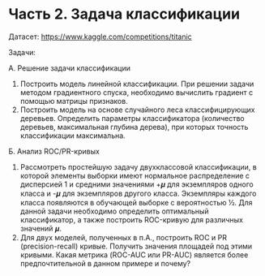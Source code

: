 # Часть 2. Задача классификации

Датасет: https://www.kaggle.com/competitions/titanic

Задачи:

А. Решение задачи классификации
1. Построить модель линейной классификации. При решении задачи методом
градиентного спуска, необходимо вычислить градиент с помощью матрицы
признаков.
2. Построить модель на основе случайного леса классифицирующих деревьев.
Определить параметры классификатора (количество деревьев, максимальная
глубина дерева), при которых точность классификации максимальна.

Б. Анализ ROC/PR-кривых
1. Рассмотреть простейшую задачу двухклассовой классификации, в которой
элементы выборки имеют нормальное распределение с дисперсией 1 и
средними значениями +𝝁 для экземпляров одного класса и -𝝁 для экземпляров
другого класса. Экземпляры каждого класса появляются в обучающей выборке
с вероятностью ½. Для данной задачи необходимо определить оптимальный
классификатор, а также построить ROC-кривую для различных значений 𝝁.
2. Для двух моделей, полученных в п.А., построить ROC и PR (precision-recall)
кривые. Получить значения площадей под этими кривыми. Какая метрика
(ROC-AUC или PR-AUC) является более предпочтительной в данном примере и
почему?
